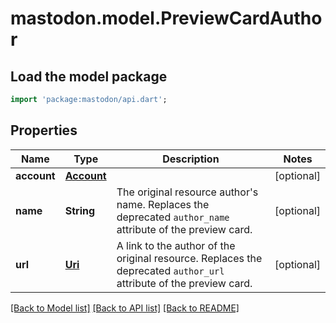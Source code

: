 # mastodon.model.PreviewCardAuthor

## Load the model package
```dart
import 'package:mastodon/api.dart';
```

## Properties
Name | Type | Description | Notes
------------ | ------------- | ------------- | -------------
**account** | [**Account**](Account.md) |  | [optional] 
**name** | **String** | The original resource author's name. Replaces the deprecated `author_name` attribute of the preview card. | [optional] 
**url** | [**Uri**](Uri.md) | A link to the author of the original resource. Replaces the deprecated `author_url` attribute of the preview card. | [optional] 

[[Back to Model list]](../README.md#documentation-for-models) [[Back to API list]](../README.md#documentation-for-api-endpoints) [[Back to README]](../README.md)


